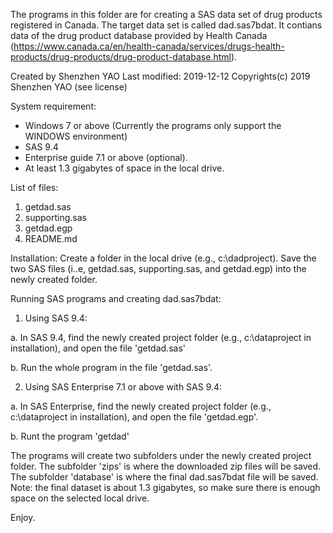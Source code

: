 The programs in this folder are for creating a SAS data set of drug products registered in Canada. The target data set is called dad.sas7bdat. It contians data of the drug product database provided by Health Canada (https://www.canada.ca/en/health-canada/services/drugs-health-products/drug-products/drug-product-database.html). 

Created by Shenzhen YAO
Last modified: 2019-12-12
Copyrights(c) 2019 Shenzhen YAO (see license)


System requirement:
- Windows 7 or above (Currently the programs only support the WINDOWS environment)
- SAS 9.4
- Enterprise guide 7.1 or above (optional).
- At least 1.3 gigabytes of space in the local drive.

List of files:
1. getdad.sas
2. supporting.sas
3. getdad.egp
4. README.md

Installation:
Create a folder in the local drive (e.g., c:\dadproject). Save the two SAS files (i..e, getdad.sas, supporting.sas, and getdad.egp) into the newly created folder.

Running SAS programs and creating dad.sas7bdat:

1. Using SAS 9.4:

a. In SAS 9.4, find the newly created project folder (e.g., c:\dataproject in installation), and open the file 'getdad.sas'

b. Run the whole program in the file 'getdad.sas'.

2. Using SAS Enterprise 7.1 or above with SAS 9.4:

a. In SAS Enterprise, find the newly created project folder (e.g., c:\dataproject in installation), and open the file 'getdad.egp'.

b. Runt the program 'getdad'

The programs will create two subfolders under the newly created project folder. The subfolder 'zips' is where the downloaded zip files will be saved. The subfolder 'database' is where the final dad.sas7bdat file will be saved. Note: the final dataset is about 1.3 gigabytes, so make sure there is enough space on the selected local drive. 

Enjoy.
